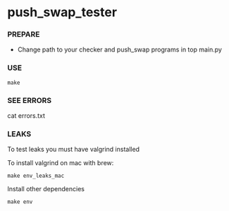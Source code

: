 # push_swap_tester

### PREPARE

* Change path to your checker and push_swap programs in top main.py

### USE
```
make
```

### SEE ERRORS
cat errors.txt

### LEAKS
To test leaks you must have valgrind installed

To install valgrind on mac with brew:
```
make env_leaks_mac
```
Install other dependencies
```
make env
```

